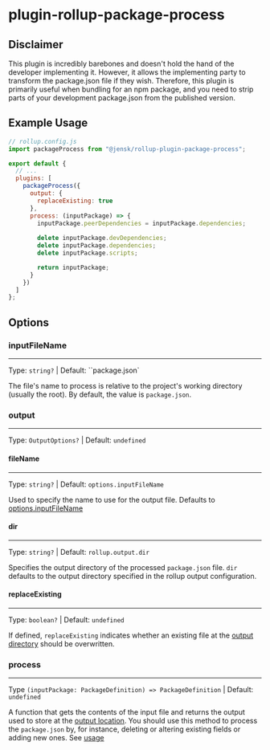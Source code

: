 # plugin-rollup-package-process

## Disclaimer

This plugin is incredibly barebones and doesn't hold the hand of the developer implementing it. However, it allows the implementing party to transform the package.json file if they wish. Therefore, this plugin is primarily useful when bundling for an npm package, and you need to strip parts of your development package.json from the published version.

## Example Usage

```js
// rollup.config.js
import packageProcess from "@jensk/rollup-plugin-package-process";

export default {
  // ...
  plugins: [
    packageProcess({
      output: {
        replaceExisting: true
      },
      process: (inputPackage) => {
        inputPackage.peerDependencies = inputPackage.dependencies;
        
        delete inputPackage.devDependencies;
        delete inputPackage.dependencies;
        delete inputPackage.scripts;

        return inputPackage;
      }
    })
  ]
};
```

## Options

### inputFileName
---
Type: ``string?`` | Default: ``package.json`

The file's name to process is relative to the project's working directory (usually the root). By default, the value is ``package.json``.

### output
---
Type: ``OutputOptions?`` | Default: ``undefined``

#### fileName
---
Type: ``string?`` | Default: ``options.inputFileName``

Used to specify the name to use for the output file. Defaults to [options.inputFileName](#inputfilename)

#### dir
---
Type: ``string?`` | Default: ``rollup.output.dir``

Specifies the output directory of the processed ``package.json`` file. ``dir`` defaults to the output directory specified in the rollup output configuration.

#### replaceExisting
---
Type: ``boolean?`` | Default: ``undefined``

If defined, ``replaceExisting`` indicates whether an existing file at the [output directory](#dir) should be overwritten.

### process
---
Type ``(inputPackage: PackageDefinition) => PackageDefinition`` | Default: ``undefined``

A function that gets the contents of the input file and returns the output used to store at the [output location](#output). You should use this method to process the `package.json` by, for instance, deleting or altering existing fields or adding new ones. See [usage](#example-usage)